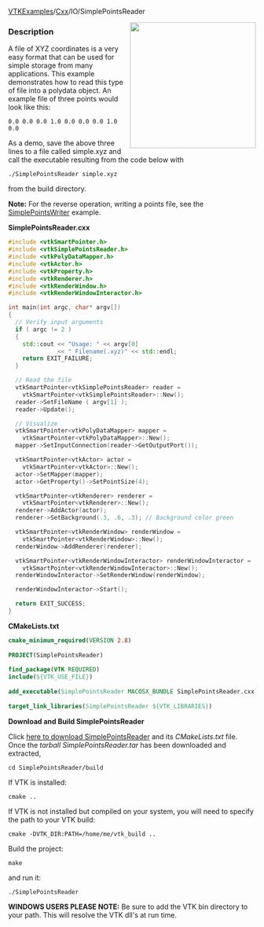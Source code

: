 [VTKExamples](Home)/[Cxx](Cxx)/IO/SimplePointsReader

<img align="right" src="https://github.com/lorensen/VTKExamples/raw/master/Testing/Baseline/IO/TestSimplePointsReader.png" width="256" />

### Description
A file of XYZ coordinates is a very easy format that can be used for
simple storage from many applications. This example demonstrates how
to read this type of file into a polydata object. An example file of
three points would look like this:

`
 0.0 0.0 0.0
 1.0 0.0 0.0
 0.0 1.0 0.0
`

As a demo, save the above three lines to a file called simple.xyz and
call the executable resulting from the code below with

`
 ./SimplePointsReader simple.xyz
`

from the build directory.

**Note:** For the reverse operation, writing a points file, see the [SimplePointsWriter](Cxx/IO/SimplePointsWriter) example.

**SimplePointsReader.cxx**
```c++
#include <vtkSmartPointer.h>
#include <vtkSimplePointsReader.h>
#include <vtkPolyDataMapper.h>
#include <vtkActor.h>
#include <vtkProperty.h>
#include <vtkRenderer.h>
#include <vtkRenderWindow.h>
#include <vtkRenderWindowInteractor.h>

int main(int argc, char* argv[])
{
  // Verify input arguments
  if ( argc != 2 )
  {
    std::cout << "Usage: " << argv[0]
              << " Filename(.xyz)" << std::endl;
    return EXIT_FAILURE;
  }

  // Read the file
  vtkSmartPointer<vtkSimplePointsReader> reader =
    vtkSmartPointer<vtkSimplePointsReader>::New();
  reader->SetFileName ( argv[1] );
  reader->Update();

  // Visualize
  vtkSmartPointer<vtkPolyDataMapper> mapper =
    vtkSmartPointer<vtkPolyDataMapper>::New();
  mapper->SetInputConnection(reader->GetOutputPort());

  vtkSmartPointer<vtkActor> actor =
    vtkSmartPointer<vtkActor>::New();
  actor->SetMapper(mapper);
  actor->GetProperty()->SetPointSize(4);

  vtkSmartPointer<vtkRenderer> renderer =
    vtkSmartPointer<vtkRenderer>::New();
  renderer->AddActor(actor);
  renderer->SetBackground(.3, .6, .3); // Background color green

  vtkSmartPointer<vtkRenderWindow> renderWindow =
    vtkSmartPointer<vtkRenderWindow>::New();
  renderWindow->AddRenderer(renderer);

  vtkSmartPointer<vtkRenderWindowInteractor> renderWindowInteractor =
    vtkSmartPointer<vtkRenderWindowInteractor>::New();
  renderWindowInteractor->SetRenderWindow(renderWindow);

  renderWindowInteractor->Start();

  return EXIT_SUCCESS;
}
```
**CMakeLists.txt**
```cmake
cmake_minimum_required(VERSION 2.8)
 
PROJECT(SimplePointsReader)
 
find_package(VTK REQUIRED)
include(${VTK_USE_FILE})
 
add_executable(SimplePointsReader MACOSX_BUNDLE SimplePointsReader.cxx)
 
target_link_libraries(SimplePointsReader ${VTK_LIBRARIES})
```

**Download and Build SimplePointsReader**

Click [here to download SimplePointsReader](https://github.com/lorensen/VTKWikiExamplesTarballs/raw/master/SimplePointsReader.tar) and its *CMakeLists.txt* file.
Once the *tarball SimplePointsReader.tar* has been downloaded and extracted,
```
cd SimplePointsReader/build 
```
If VTK is installed:
```
cmake ..
```
If VTK is not installed but compiled on your system, you will need to specify the path to your VTK build:
```
cmake -DVTK_DIR:PATH=/home/me/vtk_build ..
```
Build the project:
```
make
```
and run it:
```
./SimplePointsReader
```
**WINDOWS USERS PLEASE NOTE:** Be sure to add the VTK bin directory to your path. This will resolve the VTK dll's at run time.

